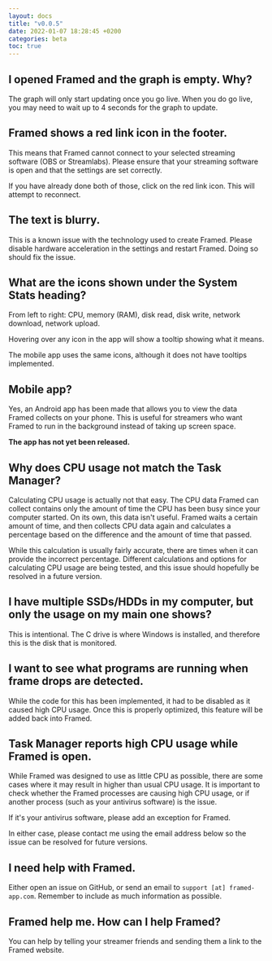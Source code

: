 ```yaml
---
layout: docs
title: "v0.0.5"
date: 2022-01-07 18:28:45 +0200
categories: beta
toc: true
---
```


## I opened Framed and the graph is empty. Why?

The graph will only start updating once you go live. When you do go live, you may need to wait up to 4 seconds for the graph to update.

## Framed shows a red link icon in the footer.

This means that Framed cannot connect to your selected streaming software (OBS or Streamlabs). Please ensure that your streaming software is open and that the settings are set correctly.

If you have already done both of those, click on the red link icon. This will attempt to reconnect.

## The text is blurry.

This is a known issue with the technology used to create Framed. Please disable hardware acceleration in the settings and restart Framed. Doing so should fix the issue.

## What are the icons shown under the System Stats heading?

From left to right: CPU, memory (RAM), disk read, disk write, network download, network upload.

Hovering over any icon in the app will show a tooltip showing what it means.

The mobile app uses the same icons, although it does not have tooltips implemented.

## Mobile app?

Yes, an Android app has been made that allows you to view the data Framed collects on your phone. This is useful for streamers who want Framed to run in the background instead of taking up screen space.

**The app has not yet been released.**

## Why does CPU usage not match the Task Manager?

Calculating CPU usage is actually not that easy. The CPU data Framed can collect contains only the amount of time the CPU has been busy since your computer started. On its own, this data isn't useful. Framed waits a certain amount of time, and then collects CPU data again and calculates a percentage based on the difference and the amount of time that passed.

While this calculation is usually fairly accurate, there are times when it can provide the incorrect percentage. Different calculations and options for calculating CPU usage are being tested, and this issue should hopefully be resolved in a future version.

## I have multiple SSDs/HDDs in my computer, but only the usage on my main one shows?

This is intentional. The C drive is where Windows is installed, and therefore this is the disk that is monitored.

## I want to see what programs are running when frame drops are detected.

While the code for this has been implemented, it had to be disabled as it caused high CPU usage. Once this is properly optimized, this feature will be added back into Framed.

## Task Manager reports high CPU usage while Framed is open.

While Framed was designed to use as little CPU as possible, there are some cases where it may result in higher than usual CPU usage. It is important to check whether the Framed processes are causing high CPU usage, or if another process (such as your antivirus software) is the issue.

If it's your antivirus software, please add an exception for Framed.

In either case, please contact me using the email address below so the issue can be resolved for future versions.

## I need help with Framed.

Either open an issue on GitHub, or send an email to `support [at] framed-app.com`. Remember to include as much information as possible.

## Framed help me. How can I help Framed?

You can help by telling your streamer friends and sending them a link to the Framed website.